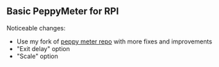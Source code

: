 ## Basic PeppyMeter for RPI

Noticeable changes:

- Use my fork of [peppy meter repo](https://github.com/phts/NP-01_vu-meter) with more fixes and improvements
- "Exit delay" option
- "Scale" option
